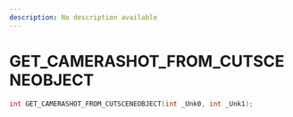 ```yaml
---
description: No description available 
---
```


# GET_CAMERASHOT_FROM_CUTSCENEOBJECT

```cpp
int GET_CAMERASHOT_FROM_CUTSCENEOBJECT(int _Unk0, int _Unk1);
```